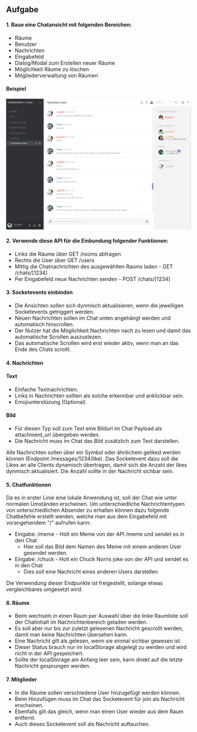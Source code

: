 ## Aufgabe

#### 1. Baue eine Chatansicht mit folgenden Bereichen:
* Räume
* Benutzer
* Nachrichten
* Eingabefeld
* Dialog/Modal zum Erstellen neuer Räume
* Möglichkeit Räume zu löschen
* Mitgliederverwaltung von Räumen

#### Beispiel

![alt text](https://raw.githubusercontent.com/daserthkm/hackathon/master/docs/images/example_discord.png)

#### 2. Verwende diese API für die Einbundung folgender Funktionen:
* Links die Räume über GET /rooms abfragen
* Rechts die User über GET /users
* Mittig die Chatnachrichten des ausgewählten Raums laden - GET /chats/[1234]
* Per Eingabefeld neue Nachrichten senden - POST /chats/[1234]

#### 3. Socketevents einbinden
* Die Ansichten sollen sich dynmisch aktualisieren, wenn die jeweiligen Socketevents getriggert werden.
* Neuen Nachrichten sollen im Chat unten angehängt werden und automatisch hinscrollen.
* Der Nutzer hat die Möglichkeit Nachrichten nach zu lesen und damit das automatische Scrollen auszustezen.
* Das automatische Scrollen wird erst wieder aktiv, wenn man an das Ende des Chats scrollt.

#### 4. Nachrichten

#### Text
* Einfache Textnachrichten.
* Links in Nachrichten sollten als solche erkennbar und anklickbar sein.
* Emojiunterstüzung (Optional)

#### Bild
* Für diesen Typ soll zum Text eine Bildurl im Chat Payload als attachment_url übergeben werden.
* Die Nachricht muss im Chat das Bild zusätzlich zum Text darstellen.

Alle Nachrichten sollen über ein Symbol oder ähnlichem geliked werden können (Endpoint /messages/1234/like).
Das Socketevent dazu soll die Likes an alle Clients dynamisch übertragen, damit sich die Anzahl der likes dynmisch aktualisiert.
Die Anzahl sollte in der Nachricht sichbar sein.
  
#### 5. Chatfunktionen

Da es in erster Linie eine lokale Anwendung ist, soll der Chat wie unter normalen Umständen erscheinen. 
Um unterschiedliche Nachrichtentypen von unterschiedlichen Absender zu erhalten können dazu folgende Chatbefehle erstellt werden,
welche man aus dem Eingabefeld mit vorangehendem "/" aufrufen kann:

* Eingabe: /meme - Holt ein Meme von der API /meme und sendet es in den Chat
  * Hier soll das Bild dem Namen des Meme mit einem anderen User gesendet werden.
* Eingabe: /chuck - Holt ein Chuck Norris joke von der API und sendet es in den Chat
  * Dies soll eine Nachricht eines anderen Users darstellen

Die Verwendung dieser Endpunkte ist freigestellt, solange etwas vergleichbares umgesetzt wird.

#### 6. Räume

* Beim wechseln in einen Raum per Auswahl über die linke Raumliste soll der Chatinhalt im Nachrichtenbereich geladen werden.
* Es soll aber nur bis zur zuletzt gelesenen Nachricht gescrollt werden, damit man keine Nachrichten übersehen kann.
* Eine Nachricht gilt als gelesen, wenn sie einmal sichbar gewesen ist.
* Dieser Status brauch nur im localStorage abgelegt zu werden und wird nicht in der API gespeichert.
* Sollte der localStorage am Anfang leer sein, kann direkt auf die letzte Nachricht gesprungen werden.

#### 7. Mitglieder

* In die Räume sollen verschiedene User hinzugefügt werden können.
* Beim Hinzufügen muss im Chat das Socketevent für join als Nachricht erscheinen.
* Ebenfalls gilt das gleich, wenn man einen User wieder aus dem Raum entfernt.
* Auch dieses Socketevent soll als Nachricht auftauchen.


